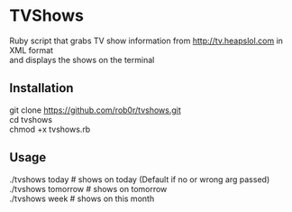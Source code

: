 TVShows
=========
Ruby script that grabs TV show information from http://tv.heapslol.com in XML format  
and displays the shows on the terminal

Installation
--------------
git clone https://github.com/rob0r/tvshows.git  
cd tvshows  
chmod +x tvshows.rb  


Usage
--------------
./tvshows today			# shows on today (Default if no or wrong arg passed)  
./tvshows tomorrow		# shows on tomorrow  
./tvshows week			# shows on this month  
